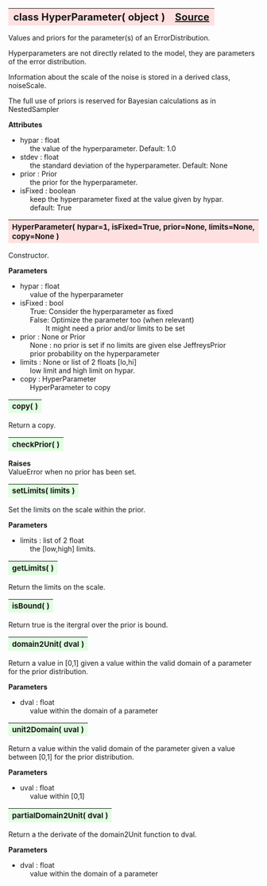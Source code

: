---
---
<br><br>

<a name="HyperParameter"></a>
<table><thead style="background-color:#FFE0E0; width:100%; font-size:20px"><tr><th style="text-align:left">
<strong>class HyperParameter(</strong> object )</th><th style="text-align:right"><a href=https://github.com/dokester/BayesicFitting/blob/master/BayesicFitting/source/HyperParameter.py target=_blank>Source</a></th></tr></thead></table>
<p>

Values and priors for the parameter(s) of an ErrorDistribution.

Hyperparameters are not directly related to the model, they are
parameters of the error distribution.

Information about the scale of the noise is stored in a derived class,
noiseScale.

The full use of priors is reserved for Bayesian calculations as
in NestedSampler

<b>Attributes</b><br>
* hypar  :  float<br>
&nbsp;&nbsp;&nbsp;&nbsp; the value of the hyperparameter.  Default: 1.0<br>
* stdev  :  float<br>
&nbsp;&nbsp;&nbsp;&nbsp; the standard deviation of the hyperparameter.  Default: None<br>
* prior  :  Prior<br>
&nbsp;&nbsp;&nbsp;&nbsp; the prior for the hyperparameter.<br>
* isFixed  :  boolean<br>
&nbsp;&nbsp;&nbsp;&nbsp; keep the hyperparameter fixed at the value given by hypar.<br>
&nbsp;&nbsp;&nbsp;&nbsp; default: True<br>


<a name="HyperParameter"></a>
<table><thead style="background-color:#FFE0E0; width:100%; font-size:15px"><tr><th style="text-align:left">
<strong>HyperParameter(</strong> hypar=1, isFixed=True, prior=None, limits=None,
 copy=None )
</th></tr></thead></table>
<p>

Constructor.

<b>Parameters</b><br>
* hypar  :  float<br>
&nbsp;&nbsp;&nbsp;&nbsp; value of the hyperparameter<br>
* isFixed  :  bool<br>
&nbsp;&nbsp;&nbsp;&nbsp; True:   Consider the hyperparameter as fixed<br>
&nbsp;&nbsp;&nbsp;&nbsp; False:  Optimize the parameter too (when relevant)<br>
&nbsp;&nbsp;&nbsp;&nbsp;&nbsp;&nbsp;&nbsp;&nbsp;&nbsp;&nbsp;&nbsp;&nbsp; It might need a prior and/or limits to be set<br>
* prior  :  None or Prior<br>
&nbsp;&nbsp;&nbsp;&nbsp; None : no prior is set if no limits are given else JeffreysPrior<br>
&nbsp;&nbsp;&nbsp;&nbsp; prior probability on the hyperparameter<br>
* limits  :  None or list of 2 floats [lo,hi]<br>
&nbsp;&nbsp;&nbsp;&nbsp; low limit and high limit on hypar.<br>
* copy  :  HyperParameter<br>
&nbsp;&nbsp;&nbsp;&nbsp; HyperParameter to copy<br>


<a name="copy"></a>
<table><thead style="background-color:#E0FFE0; width:100%; font-size:15px"><tr><th style="text-align:left">
<strong>copy(</strong> )
</th></tr></thead></table>
<p>
Return a copy. 

<a name="checkPrior"></a>
<table><thead style="background-color:#E0FFE0; width:100%; font-size:15px"><tr><th style="text-align:left">
<strong>checkPrior(</strong> ) 
</th></tr></thead></table>
<p>

<b>Raises</b><br>
ValueError when no prior has been set.

<a name="setLimits"></a>
<table><thead style="background-color:#E0FFE0; width:100%; font-size:15px"><tr><th style="text-align:left">
<strong>setLimits(</strong> limits )
</th></tr></thead></table>
<p>

Set the limits on the scale within the prior.

<b>Parameters</b><br>
* limits  :  list of 2 float<br>
&nbsp;&nbsp;&nbsp;&nbsp; the [low,high] limits.<br>


<a name="getLimits"></a>
<table><thead style="background-color:#E0FFE0; width:100%; font-size:15px"><tr><th style="text-align:left">
<strong>getLimits(</strong> )
</th></tr></thead></table>
<p>
Return the limits on the scale. 

<a name="isBound"></a>
<table><thead style="background-color:#E0FFE0; width:100%; font-size:15px"><tr><th style="text-align:left">
<strong>isBound(</strong> ) 
</th></tr></thead></table>
<p>
Return true is the itergral over the prior is bound. 

<a name="domain2Unit"></a>
<table><thead style="background-color:#E0FFE0; width:100%; font-size:15px"><tr><th style="text-align:left">
<strong>domain2Unit(</strong> dval )
</th></tr></thead></table>
<p>

Return a value in [0,1] given a value within the valid domain of
a parameter for the prior distribution.

<b>Parameters</b><br>
* dval  :  float<br>
&nbsp;&nbsp;&nbsp;&nbsp; value within the domain of a parameter<br>


<a name="unit2Domain"></a>
<table><thead style="background-color:#E0FFE0; width:100%; font-size:15px"><tr><th style="text-align:left">
<strong>unit2Domain(</strong> uval )
</th></tr></thead></table>
<p>

Return a value within the valid domain of the parameter given a value
between [0,1] for the prior distribution.

<b>Parameters</b><br>
* uval  :  float<br>
&nbsp;&nbsp;&nbsp;&nbsp; value within [0,1]<br>


<a name="partialDomain2Unit"></a>
<table><thead style="background-color:#E0FFE0; width:100%; font-size:15px"><tr><th style="text-align:left">
<strong>partialDomain2Unit(</strong> dval )
</th></tr></thead></table>
<p>

Return a the derivate of the domain2Unit function to dval.

<b>Parameters</b><br>
* dval  :  float<br>
&nbsp;&nbsp;&nbsp;&nbsp; value within the domain of a parameter<br>


